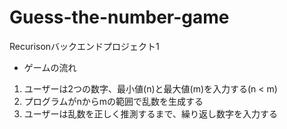 # Guess-the-number-game
Recurisonバックエンドプロジェクト1

- ゲームの流れ
1. ユーザーは2つの数字、最小値(n)と最大値(m)を入力する(n < m)
2. プログラムがnからmの範囲で乱数を生成する
3. ユーザーは乱数を正しく推測するまで、繰り返し数字を入力する